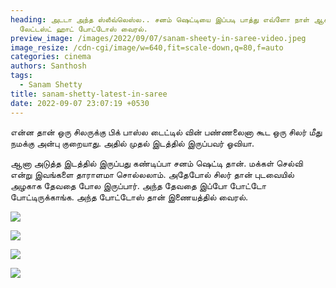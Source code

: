 ```yaml
---
heading: அடடா அந்த ஸ்லீவ்லெஸ்ல.. சனம் ஷெட்டியை இப்படி பாத்து எவ்ளோ நாள் ஆச்சு.
  லேட்டஸ்ட் ஹாட் போட்டோஸ் வைரல்.
preview_image: /images/2022/09/07/sanam-sheety-in-saree-video.jpeg
image_resize: /cdn-cgi/image/w=640,fit=scale-down,q=80,f=auto
categories: cinema
authors: Santhosh
tags:
  - Sanam Shetty
title: sanam-shetty-latest-in-saree
date: 2022-09-07 23:07:19 +0530
---
```

என்ன தான் ஒரு சிலருக்கு பிக் பாஸ்ல டைட்டில் வின் பண்ணலைனா கூட ஒரு சிலர் மீது நமக்கு அன்பு குறையாது. அதில் முதல் இடத்தில் இருப்பவர் ஓவியா.

ஆனா அடுத்த இடத்தில் இருப்பது கண்டிப்பா சனம் ஷெட்டி தான். மக்கள் செல்வி என்று இவங்களை தாராளமா சொல்லலாம். அதேபோல் சிலர் தான் புடவையில் அழகாக தேவதை போல இருப்பார். அந்த தேவதை இப்போ போட்டோ போட்டிருக்காங்க. அந்த போட்டோஸ் தான் இணையத்தில் வைரல்.

![](/images/2022/09/07/sanam-sheety-in-saree-photos-1.jpeg)

![](/images/2022/09/07/sanam-sheety-in-saree-photos-2.jpeg)

![](/images/2022/09/07/sanam-sheety-in-saree-photos-3.jpeg)

![](/images/2022/09/07/sanam-sheety-in-saree-photos-4.jpeg)